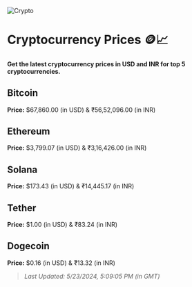 
![Crypto](https://www.techguide.com.au/wp-content/uploads/2020/11/crypto3.jpeg)

# Cryptocurrency Prices 🪙📈

#### Get the latest cryptocurrency prices in USD and INR for top 5 cryptocurrencies.

## Bitcoin

**Price:** $67,860.00 (in USD) & ₹56,52,096.00 (in INR)

## Ethereum

**Price:** $3,799.07 (in USD) & ₹3,16,426.00 (in INR)

## Solana

**Price:** $173.43 (in USD) & ₹14,445.17 (in INR)

## Tether

**Price:** $1.00 (in USD) & ₹83.24 (in INR)

## Dogecoin

**Price:** $0.16 (in USD) & ₹13.32 (in INR)

> _Last Updated: 5/23/2024, 5:09:05 PM (in GMT)_
